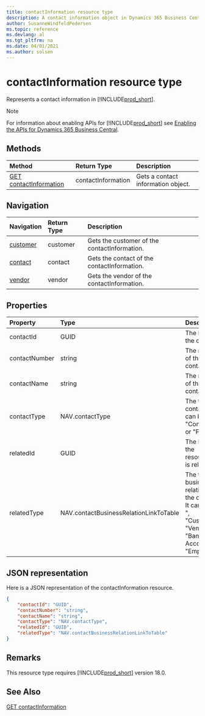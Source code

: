 ```yaml
---
title: contactInformation resource type  
description: A contact information object in Dynamics 365 Business Central.
author: SusanneWindfeldPedersen
ms.topic: reference
ms.devlang: al
ms.tgt_pltfrm: na
ms.date: 04/01/2021
ms.author: solsen
---
```


# contactInformation resource type

<!-- START>DO_NOT_EDIT -->
<!-- IMPORTANT:Do not edit any of the content between here and the END>DO_NOT_EDIT. -->
Represents a contact information in [!INCLUDE[prod_short](../../../includes/prod_short.md)].

> [!NOTE]
> For information about enabling APIs for [!INCLUDE[prod_short](../../../includes/prod_short.md)] see [Enabling the APIs for Dynamics 365 Business Central](../enabling-apis-for-dynamics-nav.md).

## Methods

| Method | Return Type|Description |
|:--------------------|:-----------|:-------------------------|
|[GET contactInformation](../api/dynamics_contactinformation_get.md)|contactInformation|Gets a contact information object.|


## Navigation

| Navigation |Return Type| Description |
|:----------|:----------|:-----------------|
|[customer](dynamics_customer.md)|customer |Gets the customer of the contactInformation.|
|[contact](dynamics_contact.md)|contact |Gets the contact of the contactInformation.|
|[vendor](dynamics_vendor.md)|vendor |Gets the vendor of the contactInformation.|

## Properties

| Property           | Type   |Description     |
|:-------------------|:-------|:---------------|
|contactId|GUID|The ID of the contact.|
|contactNumber|string|The number of the contact.|
|contactName|string|The name of the contact.|
|contactType|NAV.contactType|The type of contact. It can be "Company" or "Person".|
|relatedId|GUID|The ID of the resource it is related to.|
|relatedType|NAV.contactBusinessRelationLinkToTable|The type of business relation with the contact. It can be " ", "Customer", "Vendor", "Bank Account" or "Employee".|

## JSON representation

Here is a JSON representation of the contactInformation resource.


```json
{
    "contactId": "GUID",
    "contactNumber": "string",
    "contactName": "string",
    "contactType": "NAV.contactType",
    "relatedId": "GUID",
    "relatedType": "NAV.contactBusinessRelationLinkToTable"
}
```
<!-- IMPORTANT: END>DO_NOT_EDIT -->

## Remarks

This resource type requires [!INCLUDE[prod_short](../../../includes/prod_short.md)] version 18.0.

## See Also
[GET contactInformation](../api/dynamics_contactinformation_get.md)  
